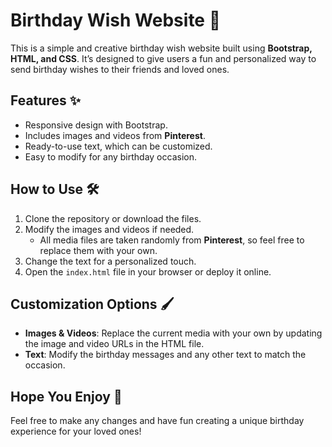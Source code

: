 # Birthday Wish Website 🎉

This is a simple and creative birthday wish website built using **Bootstrap, HTML, and CSS**. It’s designed to give users a fun and personalized way to send birthday wishes to their friends and loved ones.

## Features ✨
- Responsive design with Bootstrap.
- Includes images and videos from **Pinterest**.
- Ready-to-use text, which can be customized.
- Easy to modify for any birthday occasion.

## How to Use 🛠
1. Clone the repository or download the files.
2. Modify the images and videos if needed.
   - All media files are taken randomly from **Pinterest**, so feel free to replace them with your own.
3. Change the text for a personalized touch.
4. Open the `index.html` file in your browser or deploy it online.

## Customization Options 🖌
- **Images & Videos**: Replace the current media with your own by updating the image and video URLs in the HTML file.
- **Text**: Modify the birthday messages and any other text to match the occasion.

## Hope You Enjoy 🎂
Feel free to make any changes and have fun creating a unique birthday experience for your loved ones!
